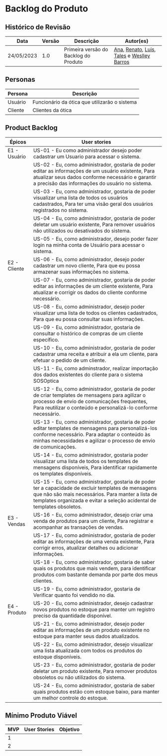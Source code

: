 # Backlog do Produto

## Histórico de Revisão

| Data       | Versão | Descrição                             | Autor(es)                                                                                                                                                                                                                                                  |
| ---------- | ------ | ------------------------------------- | ---------------------------------------------------------------------------------------------------------------------------------------------------------------------------------------------------------------------------------------------------------- |
| 24/05/2023 | 1.0    | Primeira versão do Backlog do Produto | [Ana](https://github.com/anafernanndess), [Renato](https://github.com/Osidious), [Luis](https://github.com/luishenrrique), [Tales](https://github.com/TalesRG) e [Weslley Barros](https://github.com/weslley17w) |

## Personas

| Persona       | Descrição                                                                       |
| ------------- | ------------------------------------------------------------------------------- |
| Usuário       | Funcionário da ótica que utilizarão o sistema                                   |
| Cliente       | Clientes da ótica                                                               | 

## Product Backlog

| Épicos| User stories|  
|---|---|
| E1 - Usuário | US-01 - Eu como administrador desejo poder cadastrar um Usuario para acessar o sistema.|
| | US-02 - Eu, como administrador, gostaria de poder editar as informações de um usuário existente, Para atualizar seus dados conforme necessário e garantir a precisão das informações do usuário no sistema. |                 
| | US-03 - Eu, como administrador, gostaria de poder visualizar uma lista de todos os usuários cadastrados, Para ter uma visão geral dos usuários registrados no sistema. |                                                                                  
| | US-04 - Eu, como administrador, gostaria de poder deletar um usuário existente, Para remover usuários não utilizados ou desativados do sistema. |
| | US-05 - Eu, como administrador, desejo poder fazer login na minha conta de Usuário para acessar o sistema. |
| E2 - Cliente | US-06 - Eu, como administrador, desejo poder cadastrar um novo cliente, Para que eu possa armazenar suas informações no sistema. |
| | US-07 - Eu, como administrador, gostaria de poder editar as informações de um cliente existente, Para atualizar e corrigir os dados do cliente conforme necessário.  |
| | US-08 - Eu, como administrador, desejo poder visualizar uma lista de todos os clientes cadastrados, Para que eu possa consultar suas informações.  |
| | US-09 - Eu, como administrador, gostaria de consultar o histórico de compras de um cliente específico.  |
| | US-10 - Eu, como administrador, gostaria de poder cadastrar uma receita e atribuir a ela um cliente, para efetuar o pedido de um cliente. |
| | US-11 - Eu, como adminstrador, realizar importação dos dados existentes do cliente para o sistema SOSOptica |
| | US-12 - Eu, como administrador, gostaria de poder de criar templates de mensagens para agilizar o processo de envio de comunicações frequentes, Para reutilizar o conteúdo e personalizá-lo conforme necessário.  |
| | US-13 - Eu, como administrador, gostaria de poder editar templates de mensagens para personalizá-los conforme necessário. Para adaptar o conteúdo às minhas necessidades e agilizar o processo de envio de comunicações.  |
| | US-14 - Eu, como administrador, gostaria poder visualizar uma lista de todos os templates de mensagens disponíveis, Para identificar rapidamente os templates disponíveis.  |
| | US-15 - Eu, como administrador, gostaria de poder ter a capacidade de excluir templates de mensagens que não são mais necessários. Para manter a lista de templates organizada e evitar a seleção acidental de templates obsoletos. |
| E3 - Vendas | US-16 - Eu, como administrador, desejo criar uma venda de produtos para um cliente, Para registrar e acompanhar as transações de vendas.  |
| | US-17 - Eu, como administrador, gostaria de poder editar as informações de uma venda existente, Para corrigir erros, atualizar detalhes ou adicionar informações. |
| | US-18 - Eu, como administrador, gostaria de saber quais os produtos que mais vendem, para identificar produtos com bastante demanda por parte dos meus clientes.  |
| | US-19 - Eu, como administrador, gostaria de Verificar quanto foi vendido no dia. |
| E4 - Produto | US-20 - Eu, como administrador, desejo cadastrar novos produtos no estoque para manter um registro preciso da quantidade disponível.  |
| | US-21 - Eu, como administrador, desejo poder editar as informações de um produto existente no estoque para manter seus dados atualizados.  |
| | US-22 - Eu, como administrador, desejo visualizar uma lista atualizada com todos os produtos do estoque disponíveis.  |
| | US-23 - Eu, como administrador, gostaria de poder deletar um produto existente, Para remover produtos obsoletos ou não utilizados do sistema.  |
| | US-24 - Eu, como administrador, gostaria de saber quais produtos estão com estoque baixo, para manter um melhor controle do estoque.  |


## Mínimo Produto Viável

| MVP | User Stories                                                     | Objetivo                              |
| --- | ---------------------------------------------------------------- | ------------------------------------- |
| 1   |  |  |
| 2   |  |  |

